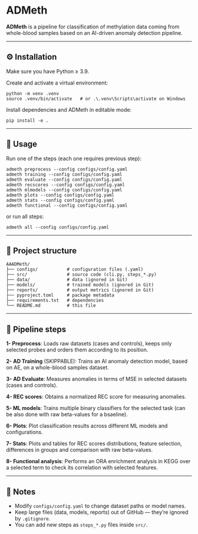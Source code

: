 # ADMeth

**ADMeth** is a pipeline for classification of methylation data coming from whole-blood samples based on an AI-driven anomaly detection pipeline.

---

## ⚙️ Installation

Make sure you have Python ≥ 3.9.

Create and activate a virtual environment:

    python -m venv .venv
    source .venv/bin/activate   # or .\.venv\Scripts\activate on Windows

Install dependencies and ADMeth in editable mode:

    pip install -e .

---

## 🚀 Usage

Run one of the steps (each one requires previous step):

    admeth preprocess --config configs/config.yaml
    admeth training --config configs/config.yaml
    admeth evaluate --config configs/config.yaml
    admeth recscores --config configs/config.yaml
    admeth mlmodels --config configs/config.yaml
    admeth plots --config configs/config.yaml
    admeth stats --config configs/config.yaml
    admeth functional --config configs/config.yaml

or run all steps:

    admeth all --config configs/config.yaml

---

## 📁 Project structure

    AAADMeth/
    ├── configs/           # configuration files (.yaml)
    ├── src/               # source code (cli.py, steps_*.py)
    ├── data/              # data (ignored in Git)
    ├── models/            # trained models (ignored in Git)
    ├── reports/           # output metrics (ignored in Git)
    ├── pyproject.toml     # package metadata
    ├── requirements.txt   # dependencies
    └── README.md          # this file

---

## 🔗 Pipeline steps

**1- Preprocess**: Loads raw datasets (cases and controls), keeps only selected probes and orders them according to its position.

**2- AD Training** (SKIPPABLE): Trains an AI anomaly detection model, based on AE, on a whole-blood samples dataset. 

**3- AD Evaluate**: Measures anomalies in terms of MSE in selected datasets (cases and controls).

**4- REC scores**: Obtains a normalized REC score for measuring anomalies.

**5- ML models**: Trains multiple binary classifiers for the selected task (can be also done with raw beta-values for a bsaeline).

**6- Plots**: Plot classification results across different ML models and configurations.

**7- Stats**: Plots and tables for REC scores distributions, feature selection, differences in groups and comparison with raw beta-values.

**8- Functional analysis**: Performs an ORA enrichment analysis in KEGG over a selected term to check its correlation with selected features.

---

## 🧠 Notes

- Modify `configs/config.yaml` to change dataset paths or model names.
- Keep large files (data, models, reports) out of GitHub — they’re ignored by `.gitignore`.
- You can add new steps as `steps_*.py` files inside `src/`.
